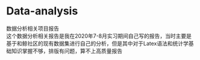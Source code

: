 # Data-analysis
数据分析相关项目报告  
这个数据分析相关报告是我在2020年7-8月实习期间自己写的报告，当时主要是基于和鲸社区的现有数据集进行自己的分析，但是其中对于Latex语法和统计学基础知识掌握不够，排版有问题，算不上高质量报告
